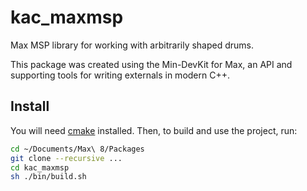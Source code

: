 # kac_maxmsp

Max MSP library for working with arbitrarily shaped drums.

This package was created using the Min-DevKit for Max, an API and supporting tools for writing externals in modern C++.

## Install

You will need [cmake](https://formulae.brew.sh/formula/cmake) installed. Then, to build and use the project, run:

```bash
cd ~/Documents/Max\ 8/Packages
git clone --recursive ...
cd kac_maxmsp
sh ./bin/build.sh
```
